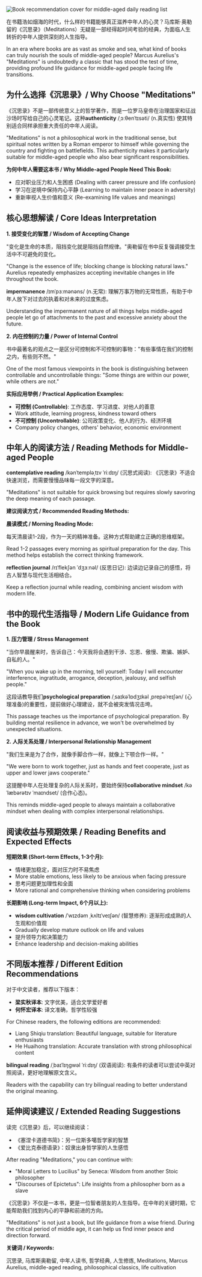 ![Book recommendation cover for middle-aged daily reading list](https://user-gen-media-assets.s3.amazonaws.com/gpt4o_images/1a427e78-23ed-4d92-aedf-402c405dd82b.png)

在书籍浩如烟海的时代，什么样的书籍能够真正滋养中年人的心灵？马库斯·奥勒留的《沉思录》（Meditations）无疑是一部经得起时间考验的经典，为面临人生转折的中年人提供深刻的人生指导。

In an era where books are as vast as smoke and sea, what kind of books can truly nourish the souls of middle-aged people? Marcus Aurelius's "Meditations" is undoubtedly a classic that has stood the test of time, providing profound life guidance for middle-aged people facing life transitions.

## **为什么选择《沉思录》/ Why Choose "Meditations"**

《沉思录》不是一部传统意义上的哲学著作，而是一位罗马皇帝在治理国家和征战沙场时写给自己的心灵笔记。这种**authenticity** /ˌɔːθenˈtɪsəti/ (n.真实性) 使其特别适合同样承担重大责任的中年人阅读。

"Meditations" is not a philosophical work in the traditional sense, but spiritual notes written by a Roman emperor to himself while governing the country and fighting on battlefields. This authenticity makes it particularly suitable for middle-aged people who also bear significant responsibilities.

**为何中年人需要这本书 / Why Middle-aged People Need This Book:**

- 应对职业压力和人生困惑 (Dealing with career pressure and life confusion)
- 学习在逆境中保持内心平静 (Learning to maintain inner peace in adversity)
- 重新审视人生价值和意义 (Re-examining life values and meanings)

## **核心思想解读 / Core Ideas Interpretation**

**1. 接受变化的智慧 / Wisdom of Accepting Change**

"变化是生命的本质，阻挡变化就是阻挡自然规律。"奥勒留在书中反复强调接受生活中不可避免的变化。

"Change is the essence of life; blocking change is blocking natural laws." Aurelius repeatedly emphasizes accepting inevitable changes in life throughout the book.

**impermanence** /ɪmˈpɜːmənəns/ (n.无常): 理解万事万物的无常性质，有助于中年人放下对过去的执着和对未来的过度焦虑。

Understanding the impermanent nature of all things helps middle-aged people let go of attachments to the past and excessive anxiety about the future.

**2. 内在控制的力量 / Power of Internal Control**

书中最著名的观点之一是区分可控制和不可控制的事物："有些事情在我们的控制之内，有些则不然。"

One of the most famous viewpoints in the book is distinguishing between controllable and uncontrollable things: "Some things are within our power, while others are not."

**实际应用举例 / Practical Application Examples:**

- **可控制 (Controllable)**: 工作态度、学习进度、对他人的善意
- Work attitude, learning progress, kindness toward others
- **不可控制 (Uncontrollable)**: 公司政策变化、他人的行为、经济环境
- Company policy changes, others' behavior, economic environment

## **中年人的阅读方法 / Reading Methods for Middle-aged People**

**contemplative reading** /kənˈtempləˌtɪv ˈriːdɪŋ/ (沉思式阅读): 《沉思录》不适合快速浏览，而需要慢慢品味每一段文字的深意。

"Meditations" is not suitable for quick browsing but requires slowly savoring the deep meaning of each passage.

**建议阅读方式 / Recommended Reading Methods:**

**晨读模式 / Morning Reading Mode:**

每天清晨读1-2段，作为一天的精神准备。这种方式帮助建立正确的思维框架。

Read 1-2 passages every morning as spiritual preparation for the day. This method helps establish the correct thinking framework.

**reflection journal** /rɪˈflekʃən ˈdʒɜːnəl/ (反思日记): 边读边记录自己的感悟，将古人智慧与现代生活相结合。

Keep a reflection journal while reading, combining ancient wisdom with modern life.

## **书中的现代生活指导 / Modern Life Guidance from the Book**

**1. 压力管理 / Stress Management**

"当你早晨醒来时，告诉自己：今天我将会遇到干涉、忘恩、傲慢、欺骗、嫉妒、自私的人。"

"When you wake up in the morning, tell yourself: Today I will encounter interference, ingratitude, arrogance, deception, jealousy, and selfish people."

这段话教导我们**psychological preparation** /ˌsaɪkəˈlɒdʒɪkəl ˌprepəˈreɪʃən/ (心理准备)的重要性，提前做好心理建设，就不会被突发情况击垮。

This passage teaches us the importance of psychological preparation. By building mental resilience in advance, we won't be overwhelmed by unexpected situations.

**2. 人际关系处理 / Interpersonal Relationship Management**

"我们生来是为了合作，就像手脚合作一样，就像上下颚合作一样。"

"We were born to work together, just as hands and feet cooperate, just as upper and lower jaws cooperate."

这提醒中年人在处理复杂的人际关系时，要始终保持**collaborative mindset** /kəˈlæbərətɪv ˈmaɪndset/ (合作心态)。

This reminds middle-aged people to always maintain a collaborative mindset when dealing with complex interpersonal relationships.

## **阅读收益与预期效果 / Reading Benefits and Expected Effects**

**短期效果 (Short-term Effects, 1-3个月):**

- 情绪更加稳定，面对压力时不易焦虑
- More stable emotions, less likely to be anxious when facing pressure
- 思考问题更加理性和全面
- More rational and comprehensive thinking when considering problems

**长期影响 (Long-term Impact, 6个月以上):**

- **wisdom cultivation** /ˈwɪzdəm ˌkʌltɪˈveɪʃən/ (智慧修养): 逐渐形成成熟的人生观和价值观
- Gradually develop mature outlook on life and values
- 提升领导力和决策能力
- Enhance leadership and decision-making abilities

## **不同版本推荐 / Different Edition Recommendations**

对于中文读者，推荐以下版本：

- **梁实秋译本**: 文字优美，适合文学爱好者
- **何怀宏译本**: 译文准确，哲学性较强

For Chinese readers, the following editions are recommended:

- Liang Shiqiu translation: Beautiful language, suitable for literature enthusiasts
- He Huaihong translation: Accurate translation with strong philosophical content

**bilingual reading** /ˌbaɪˈlɪŋɡwəl ˈriːdɪŋ/ (双语阅读): 有条件的读者可以尝试中英对照阅读，更好地理解原文含义。

Readers with the capability can try bilingual reading to better understand the original meaning.

## **延伸阅读建议 / Extended Reading Suggestions**

读完《沉思录》后，可以继续阅读：

- 《塞涅卡道德书简》：另一位斯多噶哲学家的智慧
- 《爱比克泰德语录》：奴隶出身哲学家的人生感悟

After reading "Meditations," you can continue with:

- "Moral Letters to Lucilius" by Seneca: Wisdom from another Stoic philosopher
- "Discourses of Epictetus": Life insights from a philosopher born as a slave

《沉思录》不仅是一本书，更是一位智者朋友的人生指导。在中年的关键时期，它能帮助我们找到内心的平静和前进的方向。

"Meditations" is not just a book, but life guidance from a wise friend. During the critical period of middle age, it can help us find inner peace and direction forward.

**关键词 / Keywords:**

沉思录, 马库斯奥勒留, 中年人读书, 哲学经典, 人生修炼, Meditations, Marcus Aurelius, middle-aged reading, philosophical classics, life cultivation
